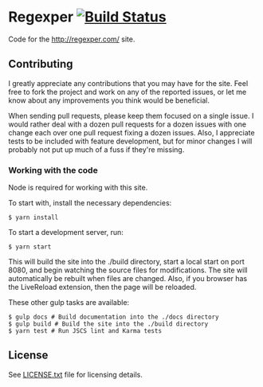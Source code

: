 # Regexper [![Build Status](https://travis-ci.org/javallone/regexper-static.svg?branch=master)](https://travis-ci.org/javallone/regexper-static)

Code for the http://regexper.com/ site.

## Contributing

I greatly appreciate any contributions that you may have for the site. Feel free to fork the project and work on any of the reported issues, or let me know about any improvements you think would be beneficial.

When sending pull requests, please keep them focused on a single issue. I would rather deal with a dozen pull requests for a dozen issues with one change each over one pull request fixing a dozen issues. Also, I appreciate tests to be included with feature development, but for minor changes I will probably not put up much of a fuss if they're missing.

### Working with the code

Node is required for working with this site.

To start with, install the necessary dependencies:

    $ yarn install

To start a development server, run:

    $ yarn start

This will build the site into the ./build directory, start a local start on port 8080, and begin watching the source files for modifications. The site will automatically be rebuilt when files are changed. Also, if you browser has the LiveReload extension, then the page will be reloaded.

These other gulp tasks are available:

    $ gulp docs # Build documentation into the ./docs directory
    $ gulp build # Build the site into the ./build directory
    $ yarn test # Run JSCS lint and Karma tests

## License

See [LICENSE.txt](/LICENSE.txt) file for licensing details.
